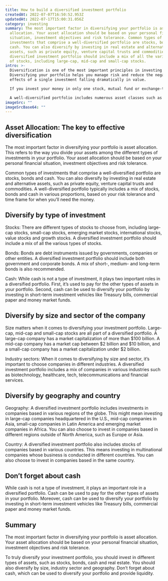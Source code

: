 ```yaml
---
title: How to build a diversified investment portfolio
createdAt: 2022-07-07T16:50:52.953Z
updatedAt: 2022-07-17T15:00:31.056Z
category: investing
summary: The most important factor in diversifying your portfolio is asset
  allocation. Your asset allocation should be based on your personal financial
  situation, investment objectives and risk tolerance. Common types of
  investments that comprise a well-diversified portfolio are stocks, bonds and
  cash. You can also diversify by investing in real estate and alternative
  assets, such as private equity, venture capital trusts and commodities. A
  diversified investment portfolio should include a mix of all the various types
  of stocks, including large-cap, mid-cap and small-cap stocks.
intro: >-
  Diversification is one of the most important principles in investing.
  Diversifying your portfolio helps you manage risk and reduce the negative
  effects of a single investment falling dramatically in value.

  If you invest your money in only one stock, mutual fund or exchange-traded fund (ETF), you’re exposed to the risk that comes with putting all your eggs in one basket. If that stock plunges in value, so does your entire investment. But if you diversify across different types of investments, it’s more likely that at least some of your holdings will not suffer a similar fate.

  A well-diversified portfolio includes numerous asset classes such as stocks, bonds and cash; several sizes and types of companies; and perhaps even real estate and alternative assets like private equity or venture capital trusts. Read on to learn more about how to build a diversified investment portfolio.
imageSrc: ""
imageSrcBase64: ""
---
```


## Asset Allocation: The key to effective diversification

The most important factor in diversifying your portfolio is asset allocation. This refers to the way you divide your assets among the different types of investments in your portfolio. Your asset allocation should be based on your personal financial situation, investment objectives and risk tolerance.

Common types of investments that comprise a well-diversified portfolio are stocks, bonds and cash. You can also diversify by investing in real estate and alternative assets, such as private equity, venture capital trusts and commodities. A well-diversified portfolio typically includes a mix of stocks, bonds and cash in various proportions, based on your risk tolerance and time frame for when you’ll need the money.

## Diversify by type of investment

Stocks: There are different types of stocks to choose from, including large-cap stocks, small-cap stocks, emerging market stocks, international stocks, value stocks and growth stocks. A diversified investment portfolio should include a mix of all the various types of stocks.

Bonds: Bonds are debt instruments issued by governments, companies or other entities. A diversified investment portfolio should include both government and corporate bonds. A mix of short-, medium- and long-term bonds is also recommended.

Cash: While cash is not a type of investment, it plays two important roles in a diversified portfolio. First, it’s used to pay for the other types of assets in your portfolio. Second, cash can be used to diversify your portfolio by investing in short-term investment vehicles like Treasury bills, commercial paper and money market funds.

## Diversify by size and sector of the company

Size matters when it comes to diversifying your investment portfolio. Large-cap, mid-cap and small-cap stocks are all part of a diversified portfolio. A large-cap company has a market capitalization of more than $100 billion. A mid-cap company has a market cap between $2 billion and $10 billion, and a small-cap company has a market capitalization under $2 billion.

Industry sectors: When it comes to diversifying by size and sector, it’s important to choose companies in different industries. A diversified investment portfolio includes a mix of companies in various industries such as biotechnology, healthcare, tech, telecommunications and financial services.

## Diversify by geography and country

Geography: A diversified investment portfolio includes investments in companies based in various regions of the globe. This might mean investing in large-cap companies headquartered in the U.S., mid-cap companies in Asia, small-cap companies in Latin America and emerging market companies in Africa. You can also choose to invest in companies based in different regions outside of North America, such as Europe or Asia.

Country: A diversified investment portfolio also includes stocks of companies based in various countries. This means investing in multinational companies whose business is conducted in different countries. You can also choose to invest in companies based in the same country.

## Don’t forget about cash

While cash is not a type of investment, it plays an important role in a diversified portfolio. Cash can be used to pay for the other types of assets in your portfolio. Moreover, cash can be used to diversify your portfolio by investing in short-term investment vehicles like Treasury bills, commercial paper and money market funds.

## Summary

The most important factor in diversifying your portfolio is asset allocation. Your asset allocation should be based on your personal financial situation, investment objectives and risk tolerance.

To truly diversify your investment portfolio, you should invest in different types of assets, such as stocks, bonds, cash and real estate. You should also diversify by size, industry sector and geography. Don’t forget about cash, which can be used to diversify your portfolio and provide liquidity.
